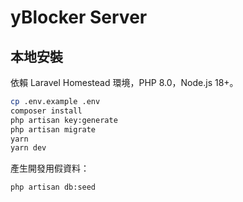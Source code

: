 # yBlocker Server

## 本地安裝

依賴 Laravel Homestead 環境，PHP 8.0，Node.js 18+。

```bash
cp .env.example .env
composer install
php artisan key:generate
php artisan migrate
yarn
yarn dev
```

產生開發用假資料：

```bash
php artisan db:seed
```
